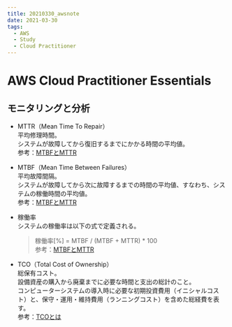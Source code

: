 ```yaml
---
title: 20210330_awsnote
date: 2021-03-30
tags:
  - AWS
  - Study
  - Cloud Practitioner
---
```

# AWS Cloud Practitioner Essentials  
## モニタリングと分析  
- MTTR（Mean Time To Repair）  
  平均修理時間。  
  システムが故障してから復旧するまでにかかる時間の平均値。  
  参考：[MTBFとMTTR](https://www.pc-master.jp/words/mtbf-mttr.html)  

- MTBF（Mean Time Between Failures）  
  平均故障間隔。  
  システムが故障してから次に故障するまでの時間の平均値、すなわち、システムの稼働時間の平均値。  
  参考：[MTBFとMTTR](https://www.pc-master.jp/words/mtbf-mttr.html)  

- 稼働率  
  システムの稼働率は以下の式で定義される。  
  > 稼働率[%] = MTBF / (MTBF + MTTR) * 100  
  参考：[MTBFとMTTR](https://www.pc-master.jp/words/mtbf-mttr.html)  
  
- TCO（Total Cost of Ownership）  
  総保有コスト。  
  設備資産の購入から廃棄までに必要な時間と支出の総計のこと。  
  コンピューターシステムの導入時に必要な初期投資費用（イニシャルコスト）と、保守・運用・維持費用（ランニングコスト）を含めた総経費を表す。  
  参考：[TCOとは](https://www.otsuka-shokai.co.jp/words/tco.html)  
